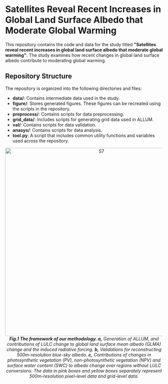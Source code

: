 # Satellites Reveal Recent Increases in Global Land Surface Albedo that Moderate Global Warming

This repository contains the code and data for the study titled **"Satellites reveal recent increases in global land surface albedo that moderate global warming"**. The study examines how recent changes in global land surface albedo contribute to moderating global warming.

## Repository Structure

The repository is organized into the following directories and files:

- **data/**: Contains intermediate data used in the study.
- **figure/**: Stores generated figures. These figures can be recreated using the scripts in the repository.
- **preprocess/**: Contains scripts for data preprocessing.
- **grid_data/**: Includes scripts for generating grid data used in ALLUM.
- **val/**: Contains scripts for data validation.
- **anasys/**: Contains scripts for data analysis.
- **tool.py**: A script that includes common utility functions and variables used across the repository.



<p align="center">
  <img src="https://github.com/Houzy116/ALLUM/assets/131630519/627ea61b-e45c-4ceb-a9b7-bdc427f8fc9c" alt="S7" width="600">
   <br>
  <em><strong>Fig.1 The framework of our methodology. a,</strong> Generation of ALLUM, and contributions of LULC change to global land surface mean albedo (GLMA) change and the induced radiative forcing. <strong>b,</strong> Validations for reconstructing 500m-resolution blue-sky albedo. <strong>c,</strong> Contributions of changes in photosynthetic vegetation (PV), non-photosynthetic vegetation (NPV) and surface water content (SWC) to albedo change over regions without LULC conversions. The data in pink boxes and yellow boxes separately represent 500m-resolution pixel-level data and grid-level data.</em>
</p>





